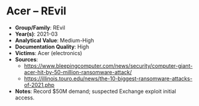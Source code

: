 # Acer – REvil
- **Group/Family**: REvil
- **Year(s)**: 2021-03
- **Analytical Value**: Medium-High
- **Documentation Quality**: High
- **Victims**: Acer (electronics)
- **Sources**:
  - https://www.bleepingcomputer.com/news/security/computer-giant-acer-hit-by-50-million-ransomware-attack/
  - https://illinois.touro.edu/news/the-10-biggest-ransomware-attacks-of-2021.php
- **Notes**: Record $50M demand; suspected Exchange exploit initial access.

